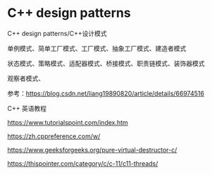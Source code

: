 # C++ design patterns

C++ design patterns/C++设计模式

单例模式、简单工厂模式、工厂模式、抽象工厂模式、建造者模式

状态模式、策略模式、适配器模式、桥接模式、职责链模式、装饰器模式

观察者模式、

参考：https://blog.csdn.net/liang19890820/article/details/66974516

C++ 英语教程

https://www.tutorialspoint.com/index.htm

https://zh.cppreference.com/w/

https://www.geeksforgeeks.org/pure-virtual-destructor-c/

https://thispointer.com/category/c/c-11/c11-threads/
